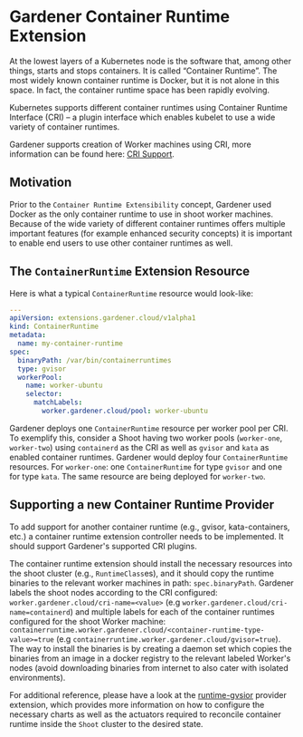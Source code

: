 # Gardener Container Runtime Extension

At the lowest layers of a Kubernetes node is the software that, among other things, starts and stops containers. It is called “Container Runtime”.
The most widely known container runtime is Docker, but it is not alone in this space. In fact, the container runtime space has been rapidly evolving.

Kubernetes supports different container runtimes using Container Runtime Interface (CRI) – a plugin interface which enables kubelet to use a wide variety of container runtimes.

Gardener supports creation of Worker machines using CRI, more information can be found here: [CRI Support](operatingsystemconfig.md#cri-support).

## Motivation

Prior to the `Container Runtime Extensibility` concept, Gardener used Docker as the only
container runtime to use in shoot worker machines. Because of the wide variety of different container runtimes
offers multiple important features (for example enhanced security concepts) it is important to enable end users to use other container runtimes as well.

## The `ContainerRuntime` Extension Resource

Here is what a typical `ContainerRuntime` resource would look-like:

```yaml
---
apiVersion: extensions.gardener.cloud/v1alpha1
kind: ContainerRuntime
metadata:
  name: my-container-runtime
spec:
  binaryPath: /var/bin/containerruntimes
  type: gvisor
  workerPool:
    name: worker-ubuntu
    selector:
      matchLabels:
        worker.gardener.cloud/pool: worker-ubuntu
```
Gardener deploys one `ContainerRuntime` resource per worker pool per CRI.
To exemplify this, consider a Shoot having two worker pools (`worker-one`, `worker-two`) using `containerd` as the CRI as well as `gvisor` and `kata` as enabled container runtimes.
Gardener would deploy four `ContainerRuntime` resources. For `worker-one`: one `ContainerRuntime` for type `gvisor` and one for type `kata`.  The same resource are being deployed for `worker-two`.

## Supporting a new Container Runtime Provider

To add support for another container runtime (e.g., gvisor, kata-containers, etc.) a container runtime extension controller needs to be implemented. It should support Gardener's supported CRI plugins.

The container runtime extension should install the necessary resources into the shoot cluster (e.g., `RuntimeClass`es), and it should copy the runtime binaries to the relevant worker machines in path: `spec.binaryPath`.
Gardener labels the shoot nodes according to the CRI configured: `worker.gardener.cloud/cri-name=<value>` (e.g `worker.gardener.cloud/cri-name=containerd`) and multiple labels for each of the container runtimes configured for the shoot Worker machine:
`containerruntime.worker.gardener.cloud/<container-runtime-type-value>=true` (e.g `containerruntime.worker.gardener.cloud/gvisor=true`).
The way to install the binaries is by creating a daemon set which copies the binaries from an image in a docker registry to the relevant labeled Worker's nodes (avoid downloading binaries from internet to also cater with isolated environments).

For additional reference, please have a look at the [runtime-gvsior](https://github.com/gardener/gardener-extension-runtime-gvisor) provider extension, which provides more information on how to configure the necessary charts as well as the actuators required to reconcile container runtime inside the `Shoot` cluster to the desired state.
